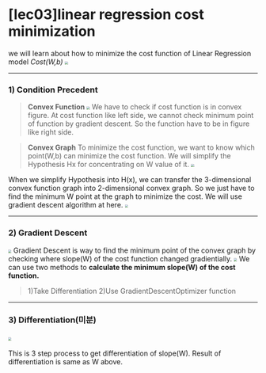 # [lec03]linear regression cost minimization
we will learn about how to minimize the cost function of Linear Regression model <i>Cost(W,b)</i>
​							<img src="https://github.com/teddy309/10-Days-Of-DL/blob/master/day3/images/lec03costfunc.png" style="zoom:40%;"/> 
***
### 1) Condition Precedent
> <b>Convex Function</b>
​							<img src="https://github.com/teddy309/10-Days-Of-DL/blob/master/day3/images/lec03convexfunc.PNG" style="zoom:40%;"/> 
We have to check if cost function is in convex figure.
At cost function like left side, we cannot check minimum point of function by gradient descent. 
So the function have to be in figure like right side.

> <b>Convex Graph</b>
> To minimize the cost function, we want to know  which point(W,b) can minimize the cost function.
> We will simplify the Hypothesis Hx for concentrating on W value of it.
​							<img src="https://github.com/teddy309/10-Days-Of-DL/blob/master/day3/images/lec03funcsimplify.PNG" style="zoom:40%;"/> 

When we simplify Hypothesis into H(x), we can transfer the 3-dimensional convex function graph into 2-dimensional convex graph. So we just have to find the minimum W point at the graph to minimize the cost. We will use gradient descent algorithm at here.
​							<img src="https://github.com/teddy309/10-Days-Of-DL/blob/master/day3/images/lec03convexgraph.PNG" style="zoom:40%;"/> 

---
### 2) Gradient Descent
​							<img src="https://github.com/teddy309/10-Days-Of-DL/blob/master/day3/images/lec3gradientDescent.PNG" style="zoom:40%;"/>
Gradient Descent is way to find the minimum point of the convex graph by checking where slope(W) of the cost function changed gradientially. 
​							<img src="https://github.com/teddy309/10-Days-Of-DL/blob/master/day3/images/lec03costGradientMinimize.png" style="zoom:40%;"/> 
We can use two methods to <b>calculate the minimum slope(W) of the cost function.</b>
> 1)Take Differentiation 
> 2)Use GradientDescentOptimizer function

---
### 3) Differentiation(미분)

​							<img src="https://github.com/teddy309/10-Days-Of-DL/blob/master/day3/images/lec03formalW.png" style="zoom:40%;"/> 

This is 3 step process to get differentiation of slope(W). Result of differentiation is same as W above.
